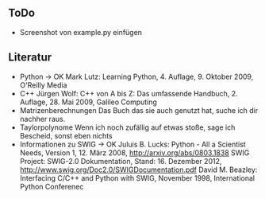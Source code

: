 
ToDo
----
- Screenshot von example.py einfügen


Literatur
---------
- Python  -> OK
 	Mark Lutz: Learning Python, 4. Auflage, 9. Oktober 2009, O'Reilly Media
- C++
	Jürgen Wolf: C++ von A bis Z: Das umfassende Handbuch, 2. Auflage, 28. Mai 2009, Galileo Computing
- Matrizenberechnungen
	Das Buch das sie auch genutzt hat, suche ich dir nachher raus.
- Taylorpolynome
	Wenn ich noch zufällig auf etwas stoße, sage ich Bescheid, sonst eben nichts
- Informationen zu SWIG -> OK
	Juluis B. Lucks: Python - All a Scientist Needs, Version 1, 12. März 2008, http://arxiv.org/abs/0803.1838
	SWIG Project: SWIG-2.0 Dokumentation, Stand: 16. Dezember 2012, http://www.swig.org/Doc2.0/SWIGDocumentation.pdf
	David M. Beazley: Interfacing C/C++ and Python with SWIG, November 1998, International Python Conferenec

